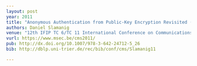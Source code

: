```yaml
---
layout: post
year: 2011
title: "Anonymous Authentication from Public-Key Encryption Revisited (Extended Abstract)"
authors: Daniel Slamanig
venue: "12th IFIP TC 6/TC 11 International Conference on Communications and Multimedia Security - CMS 2011"
vurl: https://www.msec.be/cms2011/
pub: http://dx.doi.org/10.1007/978-3-642-24712-5_26
bib: http://dblp.uni-trier.de/rec/bib/conf/cms/Slamanig11

---
```


